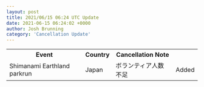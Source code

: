 ```yaml
---
layout: post
title: 2021/06/15 06:24 UTC Update
date: 2021-06-15 06:24:02 +0000
author: Josh Brunning
category: 'Cancellation Update'
---
```


<table style='width: 100%'>
    <tr>
        <th>Event</th>
        <th>Country</th>
        <th>Cancellation Note</th>
        <th></th>
    </tr>
    <tr>
        <td>Shimanami Earthland parkrun</td>
        <td>Japan</td>
        <td>ボランティア人数不足</td>
        <td>Added</td>
    </tr>

